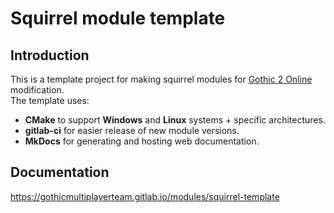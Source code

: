 # Squirrel module template

## Introduction

This is a template project for making squirrel modules for [Gothic 2 Online](https://gothic-online.com/) modification.  
The template uses:
- **CMake** to support **Windows** and **Linux** systems + specific architectures.  
- **gitlab-ci** for easier release of new module versions.
- **MkDocs** for generating and hosting web documentation.

## Documentation

https://gothicmultiplayerteam.gitlab.io/modules/squirrel-template